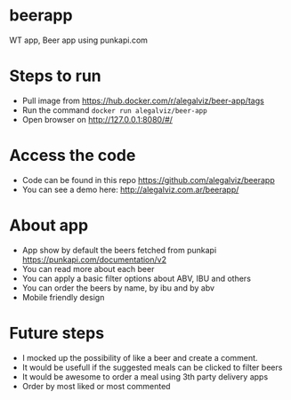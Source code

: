 # beerapp
WT app, Beer app using punkapi.com

# Steps to run
- Pull image from https://hub.docker.com/r/alegalviz/beer-app/tags
- Run the command `docker run alegalviz/beer-app`
- Open browser on http://127.0.0.1:8080/#/

# Access the code
- Code can be found in this repo https://github.com/alegalviz/beerapp
- You can see a demo here: http://alegalviz.com.ar/beerapp/

# About app
- App show by default the beers fetched from punkapi https://punkapi.com/documentation/v2
- You can read more about each beer
- You can apply a basic filter options about ABV, IBU and others
- You can order the beers by name, by ibu and by abv
- Mobile friendly design

# Future steps
- I mocked up the possibility of like a beer and create a comment.
- It would be usefull if the suggested meals can be clicked to filter beers
- It would be awesome to order a meal using 3th party delivery apps
- Order by most liked or most commented